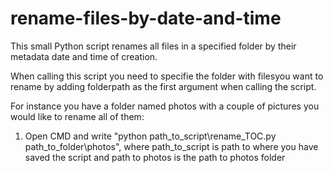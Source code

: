 # rename-files-by-date-and-time
This small Python script renames all files in a specified folder by their metadata date and time of creation.

When calling this script you need to specifie the folder with filesyou want to rename by adding folderpath as the first argument when calling the script.

For instance you have a folder named photos with a couple of pictures you would like to rename all of them:
1. Open CMD and write "python path_to_script\rename_TOC.py path_to_folder\photos", where path_to_script is path to where you have saved the script and path to photos is the path to photos folder
